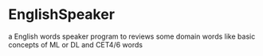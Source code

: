 # EnglishSpeaker
a English words speaker program to reviews some domain words like basic concepts of ML or DL and CET4/6 words
